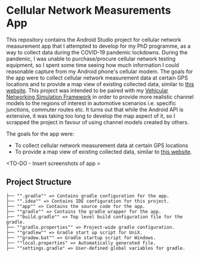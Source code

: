 # Cellular Network Measurements App

This repository contains the Android Studio project for cellular network measurement app that I attempted to develop for my PhD programme, as a way to collect data during the COVID-19 pandemic lockdowns. During the pandemic, I was unable to purchase/procure cellular network testing equipment, so I spent some time seeing how much information I could reasonable capture from my Android phone's cellular modem. The goals for the app were to collect cellular network measurement data at certain GPS locations and to provide a map view of existing collected data, similar to [this website](https://www.nperf.com/en/map/ww/-/-/signal/). This project was intended to be paired with my [Vehicular Networking Simulation Framework](https://github.com/J-CLANCY/Vehicular-Networking-Simulation-Platform) in order to provide more realistic channel models to the regions of interest in automotive scenarios i.e. specific junctions, commuter routes etc. It turns out that while the Android API is extensive, it was taking too long to develop the map aspect of it, so I scrapped the project in favour of using channel models created by others.

The goals for the app were:
- To collect cellular network measurement data at certain GPS locations
- To provide a map view of existing collected data, similar to [this website](https://www.nperf.com/en/map/ww/-/-/signal/).

<TO-DO - Insert screenshots of app >

## Project Structure

```
├── "".gradle"" => Contains gradle configuration for the app.
├── "".idea"" => Contains IDE configuration for this project.  
├── ""app"" => Contains the source code for the app.
├── ""gradle"" => Contains the gradle wrapper for the app.
├── ""build.gradle"" => Top level build configuration file for the gradle.
├── ""gradle.properties"" => Project-wide gradle configuration.
├── ""gradlew"" => Gradle start up script for UniX.
├── ""gradew.bat"" => Gradle startup script for Windows.
├── ""local.properties" => Automatically generated file.
├── ""settings.gradle" => User-defined global variables for gradle.
```

